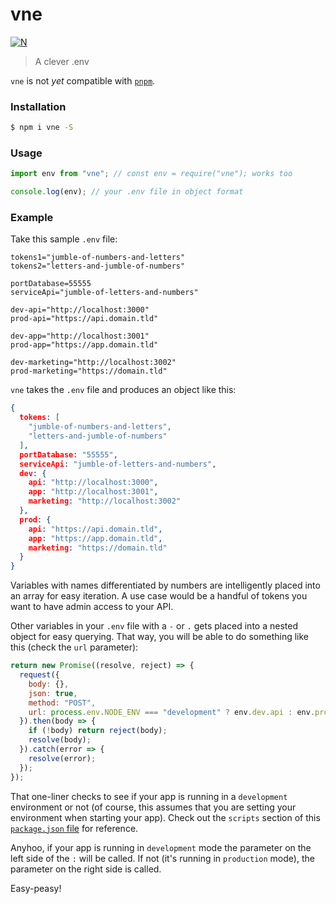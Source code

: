 # vne

[![N](https://img.shields.io/badge/%F0%9F%91%8D%F0%9F%8F%BE-NetOperatorWibby/vne-07d0eb.svg?style=flat-square)](https://git.inc.sh/NetOperatorWibby/vne)

> A clever .env

`vne` is not _yet_ compatible with [`pnpm`](https://pnpm.js.org).



### Installation

```bash
$ npm i vne -S
```



### Usage

```javascript
import env from "vne"; // const env = require("vne"); works too

console.log(env); // your .env file in object format
```



### Example

Take this sample `.env` file:

```env
tokens1="jumble-of-numbers-and-letters"
tokens2="letters-and-jumble-of-numbers"

portDatabase=55555
serviceApi="jumble-of-letters-and-numbers"

dev-api="http://localhost:3000"
prod-api="https://api.domain.tld"

dev-app="http://localhost:3001"
prod-app="https://app.domain.tld"

dev-marketing="http://localhost:3002"
prod-marketing="https://domain.tld"
```

`vne` takes the `.env` file and produces an object like this:

```json
{
  tokens: [
    "jumble-of-numbers-and-letters",
    "letters-and-jumble-of-numbers"
  ],
  portDatabase: "55555",
  serviceApi: "jumble-of-letters-and-numbers",
  dev: {
    api: "http://localhost:3000",
    app: "http://localhost:3001",
    marketing: "http://localhost:3002"
  },
  prod: {
    api: "https://api.domain.tld",
    app: "https://app.domain.tld",
    marketing: "https://domain.tld"
  }
}
```

Variables with names differentiated by numbers are intelligently placed into an array for easy iteration. A use case would be a handful of tokens you want to have admin access to your API.

Other variables in your `.env` file with a `-` or `.` gets placed into a nested object for easy querying. That way, you will be able to do something like this (check the `url` parameter):

```javascript
return new Promise((resolve, reject) => {
  request({
    body: {},
    json: true,
    method: "POST",
    url: process.env.NODE_ENV === "development" ? env.dev.api : env.prod.api // BOOM
  }).then(body => {
    if (!body) return reject(body);
    resolve(body);
  }).catch(error => {
    resolve(error);
  });
});
```

That one-liner checks to see if your app is running in a `development` environment or not (of course, this assumes that you are setting your environment when starting your app). Check out the `scripts` section of this [`package.json` file](https://git.inc.sh/NetOperatorWibby/express-boilerplate/src/branch/master/package.json) for reference.

Anyhoo, if your app is running in `development` mode the parameter on the left side of the `:` will be called. If not (it's running in `production` mode), the parameter on the right side is called.

Easy-peasy!
